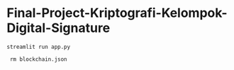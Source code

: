 # Final-Project-Kriptografi-Kelompok-Digital-Signature

```
streamlit run app.py
```

```
 rm blockchain.json
```